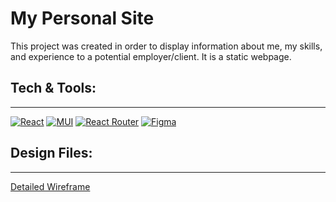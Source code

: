 # My Personal Site  
This project was created in order to display information about me, my skills, and experience to a potential employer/client. It is a static webpage. 

## Tech & Tools: 
--- 
<a href='https://reactjs.org/' target="_blank"><img alt='React' src='https://img.shields.io/badge/React-100000?style=for-the-badge&logo=React&logoColor=60dafb&labelColor=black&color=f8f8f8'/></a>  <a href='https://mui.com/' target="_blank"><img alt='MUI' src='https://img.shields.io/badge/Material_UI-100000?style=for-the-badge&logo=MUI&logoColor=017ffe&labelColor=black&color=f8f8f8'/></a>  <a href='https://reactrouter.com/' target="_blank"><img alt='React Router' src='https://img.shields.io/badge/React_Router-100000?style=for-the-badge&logo=React Router&logoColor=f44150&labelColor=black&color=f8f8f8'/></a>  <a href='https://www.figma.com/' target="_blank"><img alt='Figma' src='https://img.shields.io/badge/Figma-100000?style=for-the-badge&logo=Figma&logoColor=white&labelColor=black&color=f8f8f8'/></a>


## Design Files:
---
[Detailed Wireframe](https://www.figma.com/file/PaUPwkdNvyIXYF5LFyLqkG/Personal-Site?node-id=0%3A1)
